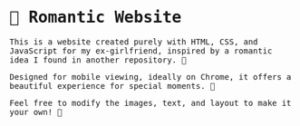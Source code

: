<samp>
  <h1>💖 Romantic Website</h1>
  <p>This is a website created purely with HTML, CSS, and JavaScript for my ex-girlfriend, inspired by a romantic idea I found in another repository. 💌</p>
  <p>Designed for mobile viewing, ideally on Chrome, it offers a beautiful experience for special moments. 🥰</p>
  <p>Feel free to modify the images, text, and layout to make it your own! 🌟</p>
</samp>
